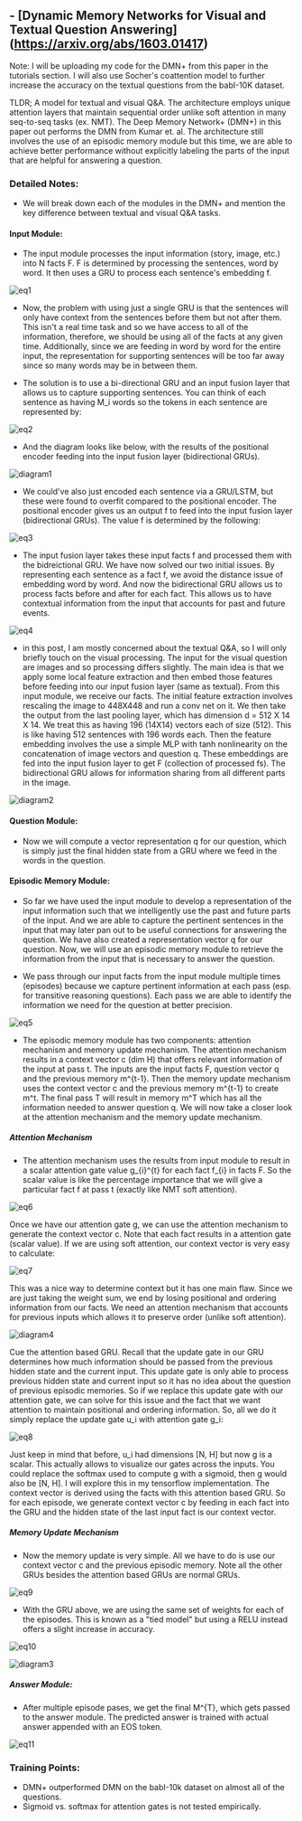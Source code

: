 ## - [Dynamic Memory Networks for Visual and Textual Question Answering] (https://arxiv.org/abs/1603.01417)

Note: I will be uploading my code for the DMN+ from this paper in the tutorials section. I will also use Socher's coattention model to further increase the accuracy on the textual questions from the babI-10K dataset.

TLDR; A model for textual and visual Q&A. The architecture employs unique attention layers that maintain sequential order unlike soft attention in many seq-to-seq tasks (ex. NMT). The Deep Memory Network+ (DMN+) in this paper out performs the DMN from Kumar et. al. The architecture still involves the use of an episodic memory module but this time, we are able to achieve better performance without explicitly labeling the parts of the input that are helpful for answering a question. 

### Detailed Notes:

- We will break down each of the modules in the DMN+ and mention the key difference between textual and visual Q&A tasks.

#### Input Module:
- The input module processes the input information (story, image, etc.) into N facts F. F is determined by processing the sentences, word by word. It then uses a GRU to process each sentence's embedding f. 

![eq1](images/visual_qa/eq1.png)

- Now, the problem with using just a single GRU is that the sentences will only have context from the sentences before them but not after them. This isn't a real time task and so we have access to all of the information, therefore, we should be using all of the facts at any given time. Additionally, since we are feeding in word by word for the entire input, the representation for supporting sentences will be too far away since so many words may be in between them.

- The solution is to use a bi-directional GRU and an input fusion layer that allows us to capture supporting sentences. You can think of each sentence as having M_i words so the tokens in each sentence are represented by:

![eq2](images/visual_qa/eq2.png)

- And the diagram looks like below, with the results of the positional encoder feeding into the input fusion layer (bidirectional GRUs). 

![diagram1](images/visual_qa/diagram1.png)

- We could've also just encoded each sentence via a GRU/LSTM, but these were found to overfit compared to the positional encoder. The positional encoder gives us an output f to feed into the input fusion layer (bidirectional GRUs). The value f is determined by the following:

![eq3](images/visual_qa/eq_3.png)

- The input fusion layer takes these input facts f and processed them with the bidreictional GRU. We have now solved our two initial issues. By representing each sentence as a fact f, we avoid the distance issue of embedding word by word. And now the bidirectional GRU allows us to process facts before and after for each fact. This allows us to have contextual information from the input that accounts for past and future events. 

![eq4](images/visual_qa/eq4.png)

- in this post, I am mostly concerned about the textual Q&A, so I will only briefly touch on the visual processing. The input for the visual question are images and so processing differs slightly. The main idea is that we apply some local feature extraction and then embed those features before feeding into our input fusion layer (same as textual). From this input module, we receive our facts. The initial feature extraction involves rescaling the image to 448X448 and run a conv net on it. We then take the output from the last pooling layer, which has dimension d = 512 X 14 X 14. We treat this as having 196 (14X14) vectors each of size (512). This is like having 512 sentences with 196 words each. Then the feature embedding involves the use a simple MLP with tanh nonlinearity on the concatenation of image vectors and question q. These embeddings are fed into the input fusion layer to get F (collection of processed fs). The bidirectional GRU allows for information sharing from all different parts in the image.

![diagram2](images/visual_qa/diagram2.png)

#### Question Module:

- Now we will compute a vector representation q for our question, which is simply just the final hidden state from a GRU where we feed in the words in the question.

#### Episodic Memory Module:

- So far we have used the input module to develop a representation of the input information such that we intelligently use the past and future parts of the input. And we are able to capture the pertinent sentences in the input that may later pan out to be useful connections for answering the question. We have also created a representation vector q for our question. Now, we will use an episodic memory module to retrieve the information from the input that is necessary to answer the question.

- We pass through our input facts from the input module multiple times (episodes) because we capture pertinent information at each pass (esp. for transitive reasoning questions). Each pass we are able to identify the information we need for the question at better precision. 

![eq5](images/visual_qa/eq5.png)

- The episodic memory module has two components: attention mechanism and memory update mechanism. The attention mechanism results in a context vector c (dim H) that offers relevant information of the input at pass t. The inputs are the input facts F, question vector q and the previous memory m^{t-1}. Then the memory update mechanism uses the context vector c and the previous memory m^{t-1} to create m^t. The final pass T will result in memory m^T which has all the information needed to answer question q. We will now take a closer look at the attention mechanism and the memory update mechanism.

##### Attention Mechanism

- The attention mechanism uses the results from input module to result in a scalar attention gate value g_{i}^{t} for each fact f_{i} in facts F. So the scalar value is like the percentage importance that we will give a particular fact f at pass t (exactly like NMT soft attention).

![eq6](images/visual_qa/eq6.png)

Once we have our attention gate g, we can use the attention mechanism to generate the context vector c. Note that each fact results in a attention gate (scalar value). If we are using soft attention, our context vector is very easy to calculate:

![eq7](images/visual_qa/eq7.png)

This was a nice way to determine context but it has one main flaw. Since we are just taking the weight sum, we end by losing positional and ordering information from our facts. We need an attention mechanism that accounts for previous inputs which allows it to preserve order (unlike soft attention). 

![diagram4](images/visual_qa/diagram4.png)

Cue the attention based GRU. Recall that the update gate in our GRU determines how much information should be passed from the previous hidden state and the current input. This update gate is only able to process previous hidden state and current input so it has no idea about the question of previous episodic memories. So if we replace this update gate with our attention gate, we can solve for this issue and the fact that we want attention to maintain positional and ordering information. So, all we do it simply replace the update gate u_i with attention gate g_i:

![eq8](images/visual_qa/eq8.png)

Just keep in mind that before, u_i had dimensions [N, H] but now g is a scalar. This actually allows to visualize our gates across the inputs. You could replace the softmax used to compute g with a sigmoid, then g would also be [N, H]. I will explore this in my tensorflow implementation. The context vector is derived using the facts with this attention based GRU. So for each episode, we generate context vector c by feeding in each fact into the GRU and the hidden state of the last input fact is our context vector. 

##### Memory Update Mechanism

- Now the memory update is very simple. All we have to do is use our context vector c and the previous episodic memory. Note all the other GRUs besides the attention based GRUs are normal GRUs. 

![eq9](images/visual_qa/eq9.png)

- With the GRU above, we are using the same set of weights for each of the episodes. This is known as a "tied model" but using a RELU instead offers a slight increase in accuracy.

![eq10](images/visual_qa/eq10.png)

![diagram3](images/visual_qa/diagram3.png)

##### Answer Module:

- After multiple episode pases, we get the final M^{T}, which gets passed to the answer module. The predicted answer is trained with actual answer appended with an EOS token.

![eq11](images/visual_qa/eq11.png)

### Training Points:

- DMN+ outperformed DMN on the babI-10k dataset on almost all of the questions.
- Sigmoid vs. softmax for attention gates is not tested empirically.


